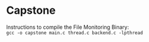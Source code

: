 # Capstone

Instructions to compile the File Monitoring Binary:  
```gcc -o capstone main.c thread.c backend.c -lpthread```
